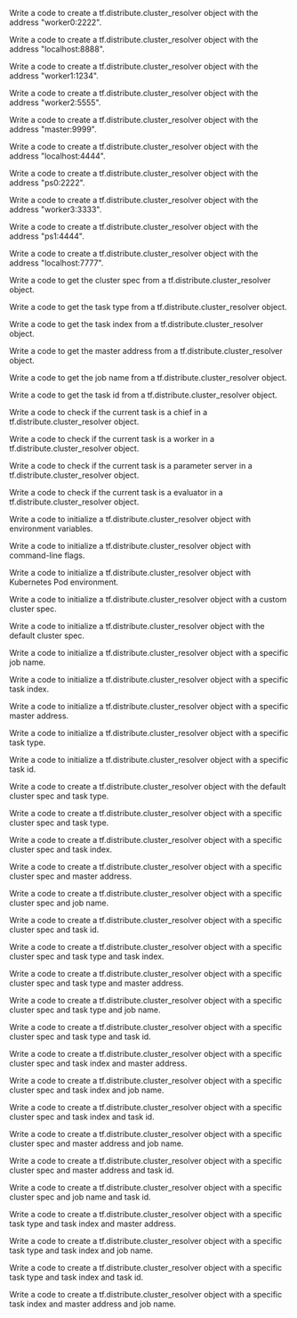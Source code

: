 Write a code to create a tf.distribute.cluster_resolver object with the address "worker0:2222".

Write a code to create a tf.distribute.cluster_resolver object with the address "localhost:8888".

Write a code to create a tf.distribute.cluster_resolver object with the address "worker1:1234".

Write a code to create a tf.distribute.cluster_resolver object with the address "worker2:5555".

Write a code to create a tf.distribute.cluster_resolver object with the address "master:9999".

Write a code to create a tf.distribute.cluster_resolver object with the address "localhost:4444".

Write a code to create a tf.distribute.cluster_resolver object with the address "ps0:2222".

Write a code to create a tf.distribute.cluster_resolver object with the address "worker3:3333".

Write a code to create a tf.distribute.cluster_resolver object with the address "ps1:4444".

Write a code to create a tf.distribute.cluster_resolver object with the address "localhost:7777".

Write a code to get the cluster spec from a tf.distribute.cluster_resolver object.

Write a code to get the task type from a tf.distribute.cluster_resolver object.

Write a code to get the task index from a tf.distribute.cluster_resolver object.

Write a code to get the master address from a tf.distribute.cluster_resolver object.

Write a code to get the job name from a tf.distribute.cluster_resolver object.

Write a code to get the task id from a tf.distribute.cluster_resolver object.

Write a code to check if the current task is a chief in a tf.distribute.cluster_resolver object.

Write a code to check if the current task is a worker in a tf.distribute.cluster_resolver object.

Write a code to check if the current task is a parameter server in a tf.distribute.cluster_resolver object.

Write a code to check if the current task is a evaluator in a tf.distribute.cluster_resolver object.

Write a code to initialize a tf.distribute.cluster_resolver object with environment variables.

Write a code to initialize a tf.distribute.cluster_resolver object with command-line flags.

Write a code to initialize a tf.distribute.cluster_resolver object with Kubernetes Pod environment.

Write a code to initialize a tf.distribute.cluster_resolver object with a custom cluster spec.

Write a code to initialize a tf.distribute.cluster_resolver object with the default cluster spec.

Write a code to initialize a tf.distribute.cluster_resolver object with a specific job name.

Write a code to initialize a tf.distribute.cluster_resolver object with a specific task index.

Write a code to initialize a tf.distribute.cluster_resolver object with a specific master address.

Write a code to initialize a tf.distribute.cluster_resolver object with a specific task type.

Write a code to initialize a tf.distribute.cluster_resolver object with a specific task id.

Write a code to create a tf.distribute.cluster_resolver object with the default cluster spec and task type.

Write a code to create a tf.distribute.cluster_resolver object with a specific cluster spec and task type.

Write a code to create a tf.distribute.cluster_resolver object with a specific cluster spec and task index.

Write a code to create a tf.distribute.cluster_resolver object with a specific cluster spec and master address.

Write a code to create a tf.distribute.cluster_resolver object with a specific cluster spec and job name.

Write a code to create a tf.distribute.cluster_resolver object with a specific cluster spec and task id.

Write a code to create a tf.distribute.cluster_resolver object with a specific cluster spec and task type and task index.

Write a code to create a tf.distribute.cluster_resolver object with a specific cluster spec and task type and master address.

Write a code to create a tf.distribute.cluster_resolver object with a specific cluster spec and task type and job name.

Write a code to create a tf.distribute.cluster_resolver object with a specific cluster spec and task type and task id.

Write a code to create a tf.distribute.cluster_resolver object with a specific cluster spec and task index and master address.

Write a code to create a tf.distribute.cluster_resolver object with a specific cluster spec and task index and job name.

Write a code to create a tf.distribute.cluster_resolver object with a specific cluster spec and task index and task id.

Write a code to create a tf.distribute.cluster_resolver object with a specific cluster spec and master address and job name.

Write a code to create a tf.distribute.cluster_resolver object with a specific cluster spec and master address and task id.

Write a code to create a tf.distribute.cluster_resolver object with a specific cluster spec and job name and task id.

Write a code to create a tf.distribute.cluster_resolver object with a specific task type and task index and master address.

Write a code to create a tf.distribute.cluster_resolver object with a specific task type and task index and job name.

Write a code to create a tf.distribute.cluster_resolver object with a specific task type and task index and task id.

Write a code to create a tf.distribute.cluster_resolver object with a specific task index and master address and job name.